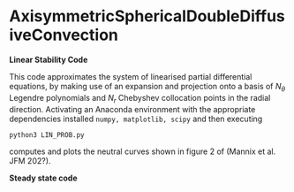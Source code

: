 # AxisymmetricSphericalDoubleDiffusiveConvection

**Linear Stability Code**

This code approximates the system of linearised partial differential equations, by making use of an expansion and projection onto a basis of $N_{\theta}$ Legendre polynomials and $N_r$ Chebyshev collocation points in the radial direction. Activating an Anaconda environment with the appropriate dependencies installed `numpy, matplotlib, scipy` and then executing 

`python3 LIN_PROB.py`

computes and plots the neutral curves shown in figure 2 of (Mannix et al. JFM 202?).


**Steady state code**
